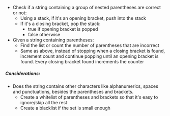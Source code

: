 - Check if a string containing a group of nested parentheses are 
correct or not:
    - Using a stack, if it's an opening bracket, push into the stack
    - If it's a closing bracket, pop the stack:
        - true if opening bracket is popped
        - false otherwise
- Given a string containing parentheses:
    - Find the list or count the number of parentheses that are incorrect
    - Same as above, instead of stopping when a closing bracket
    is found, increment count and continue popping until an opening
    bracket is found. Every closing bracket found increments the counter 
    
 ##### Considerations:
 - Does the string contains other characters like alphanumerics,
 spaces and punctuations, besides the parentheses and brackets.
    - Create a whitelist of parentheses and brackets so that
    it's easy to ignore/skip all the rest
    -  Create a blacklist if the set is small enough
